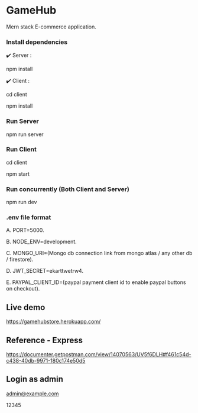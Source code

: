 
# GameHub

Mern stack E-commerce application.

### Install dependencies

✔️ Server :

npm install

✔️ Client :

cd client

npm install

### Run Server

npm run server 

### Run Client

cd client

npm start

### Run concurrently (Both Client and Server)

npm run dev

### .env file format

A. PORT=5000.

B. NODE_ENV=development.

C. MONGO_URI=(Mongo db connection link from mongo atlas / any other db / firestore).

D. JWT_SECRET=ekarttwetrw4.

E. PAYPAL_CLIENT_ID=(paypal payment client id to enable paypal buttons on checkout).


## Live demo 

https://gamehubstore.herokuapp.com/

## Reference - Express

https://documenter.getpostman.com/view/14070563/UV5f6DLH#f461c54d-c438-40db-9971-180c174e50d5

## Login as admin

admin@example.com

12345




